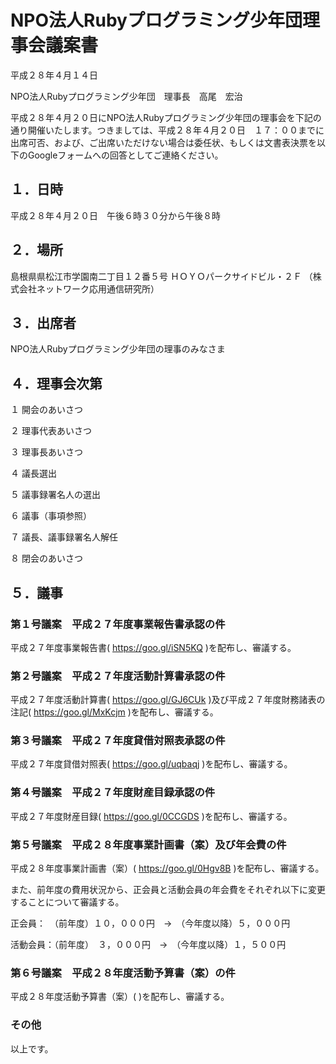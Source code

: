 # NPO法人Rubyプログラミング少年団理事会議案書

平成２８年４月１４日

NPO法人Rubyプログラミング少年団　理事長　高尾　宏治

平成２８年４月２０日にNPO法人Rubyプログラミング少年団の理事会を下記の通り開催いたします。つきましては、平成２８年４月２０日　１７：００までに出席可否、および、ご出席いただけない場合は委任状、もしくは文書表決票を以下のGoogleフォームへの回答としてご連絡ください。

## １．日時

平成２８年４月２０日　午後６時３０分から午後８時

## ２．場所

島根県県松江市学園南二丁目１２番５号
ＨＯＹＯパークサイドビル・２Ｆ
（株式会社ネットワーク応用通信研究所）

## ３．出席者

NPO法人Rubyプログラミング少年団の理事のみなさま

## ４．理事会次第

１ 開会のあいさつ

２ 理事代表あいさつ

３ 理事長あいさつ

４ 議長選出

５ 議事録署名人の選出

６ 議事（事項参照）

７ 議長、議事録署名人解任

８ 閉会のあいさつ

## ５．議事

### 第１号議案　平成２７年度事業報告書承認の件

平成２７年度事業報告書( https://goo.gl/iSN5KQ )を配布し、審議する。

### 第２号議案　平成２７年度活動計算書承認の件

平成２７年度活動計算書( https://goo.gl/GJ6CUk )及び平成２７年度財務諸表の注記( https://goo.gl/MxKcjm )を配布し、審議する。

### 第３号議案　平成２７年度貸借対照表承認の件

平成２７年度貸借対照表( https://goo.gl/uqbaqj )を配布し、審議する。

### 第４号議案　平成２７年度財産目録承認の件

平成２７年度財産目録( https://goo.gl/0CCGDS )を配布し、審議する。

### 第５号議案　平成２８年度事業計画書（案）及び年会費の件

平成２８年度事業計画書（案）( https://goo.gl/0Hgv8B )を配布し、審議する。

また、前年度の費用状況から、正会員と活動会員の年会費をそれぞれ以下に変更することについて審議する。

正会員：　（前年度）１０，０００円　→　（今年度以降）５，０００円

活動会員：（前年度）　３，０００円　→　（今年度以降）１，５００円

### 第６号議案　平成２８年度活動予算書（案）の件

平成２８年度活動予算書（案）(  )を配布し、審議する。

### その他

以上です。
